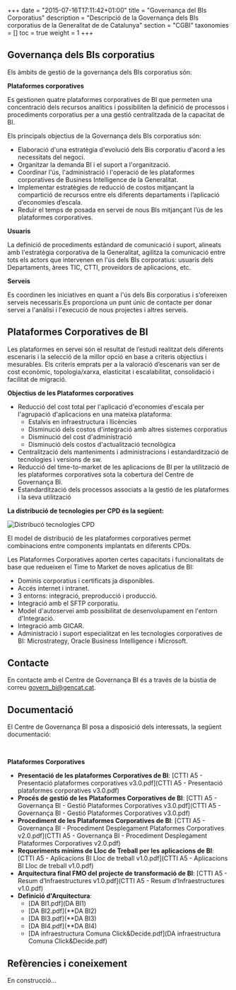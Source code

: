 +++
date        = "2015-07-16T17:11:42+01:00"
title       = "Governança del BIs Corporatius"
description = "Descripció de la Governança dels BIs corporatius de la Generalitat de de Catalunya"
section     = "CGBI"
taxonomies  = []
toc 		= true
weight 		= 1
+++


## Governança dels BIs corporatius

Els àmbits de gestió de la governança dels BIs corporatius són: 


**Plataformes corporatives**

Es gestionen quatre plataformes corporatives de BI que permeten  una concentració dels recursos analítics i possibiliten la definició de processos i procediments corporatius per a una gestió centralitzada de la capacitat de BI.

Els principals objectius de la Governança dels BIs corporatius són:

- Elaboració d'una estratègia d'evolució dels Bis corporatiu d'acord a les necessitats del negoci.
- Organitzar la demanda BI i el suport a l'organització.
- Coordinar l'ús, l'administració i l'operació de les plataformes corporatives de Business Intelligence de la Generalitat.
- Implementar estratègies de reducció de costos mitjançant la compartició de recursos entre els diferents departaments i l’aplicació d’economies d’escala.
- Reduir el temps de posada en servei de nous BIs mitjançant l’ús de les plataformes corporatives. 

**Usuaris**

La definició de procediments estàndard de comunicació i suport, alineats amb l'estratègia corporativa de la Generalitat, agilitza la comunicació entre tots els actors que intervenen en l'ús dels BIs corporatius: usuaris dels Departaments, àrees TIC, CTTI, proveïdors de aplicacions, etc.

**Serveis**

Es coordinen les iniciatives en quant a l'ús dels Bis corporatius i s’ofereixen serveis necessaris.Es proporciona un punt únic de contacte per donar servei a l'anàlisi i l'execució de nous projectes i altres serveis.


## Plataformes Corporatives de BI

Les plataformes en servei són el resultat de l’estudi realitzat dels diferents escenaris i la selecció de la millor opció en base a criteris objectius i mesurables. Els criteris emprats per a la valoració d’escenaris van ser de cost econòmic, topologia/xarxa, elasticitat i escalabilitat, consolidació i facilitat de migració.

**Objectius de les Plataformes corporatives**

- Reducció del cost total per l'aplicació d'economies d'escala per l'agrupació d'aplicacions en una mateixa plataforma:
	- Estalvis en infraestructura i llicències
	- Disminució dels costos d'integració amb altres sistemes corporatius
	- Disminució del cost d'administració
	- Disminució dels costos d'actualització tecnològica
- Centralització dels manteniments i administracions i estandardització de tecnologies i versions de sw.
- Reducció del time-to-market de les aplicacions de BI per la utilització de les plataformes corporatives sota la cobertura del Centre de Governança BI.
- Estandardització dels processos associats a la gestió de les plataformes i la seva utilització

**La distribució de tecnologies per CPD és la següent:**

![Distribucó tecnologies CPD](CGBI_DistTecnolgies.png)

El model de distribució de les plataformes corporatives permet combinacions entre components implantats en diferents CPDs.


Les Plataformes Corporatives aporten certes capacitats i funcionalitats de base que redueixen el Time to Market de noves aplicatius de BI:

- Dominis corporatius i certificats ja disponibles.
- Accés internet i intranet.
- 3 entorns: integració, preproducció i producció.
- Integració amb el SFTP corporatiu.
- Model d'autoservei amb possibilitat de desenvolupament en l'entorn d'Integració.
- Integració amb GICAR.
- Administració i suport especialitzat en les tecnologies corporatives de BI: Microstrategy, Oracle Business Intelligence i Microsoft.

## Contacte

En contacte amb el Centre de Governança BI és a través de la bústia de correu [govern_bi@gencat.cat](govern_bi@gencat.cat).

## Documentació

El Centre de Governança BI posa a disposició dels interessats, la següent documentació:

<br />

**Plataformes Corporatives**

- **Presentació de les plataformes Corporatives de BI**: [CTTI A5 - Presentació plataformes corporatives v3.0.pdf](CTTI A5 - Presentació plataformes corporatives v3.0.pdf)
- **Procés de gestió de les Plataformes Corporatives de BI**: [CTTI A5 - Governança BI - Gestió Plataformes Corporatives v3.0.pdf](CTTI A5 - Governança BI - Gestió Plataformes Corporatives v3.0.pdf)
- **Procediment de les Plataformes Corporatives de BI**: [CTTI A5 - Governança BI - Procediment Desplegament Plataformes Corporatives v2.0.pdf](CTTI A5 - Governança BI - Procediment Desplegament Plataformes Corporatives v2.0.pdf)
- **Requeriments mínims de Lloc de Treball per les aplicacions de BI**: [CTTI A5 - Aplicacions BI Lloc de treball v1.0.pdf](CTTI A5 - Aplicacions BI Lloc de treball v1.0.pdf)
- **Arquitectura final FMO del projecte de transformació de BI**: [CTTI A5 - Resum d’Infraestructures v1.0.pdf](CTTI A5 - Resum d’Infraestructures v1.0.pdf)
- **Definició d'Arquitectura**:
	- [DA BI1.pdf](DA BI1)
	- [DA BI2.pdf](**DA BI2)
	- [DA BI3.pdf](**DA BI3)
	- [DA BI4.pdf](**DA BI4)
	- [DA infraestructura Comuna Click&Decide.pdf](DA infraestructura Comuna Click&Decide.pdf)
	
## Refèrencies i coneixement

En construcció...

